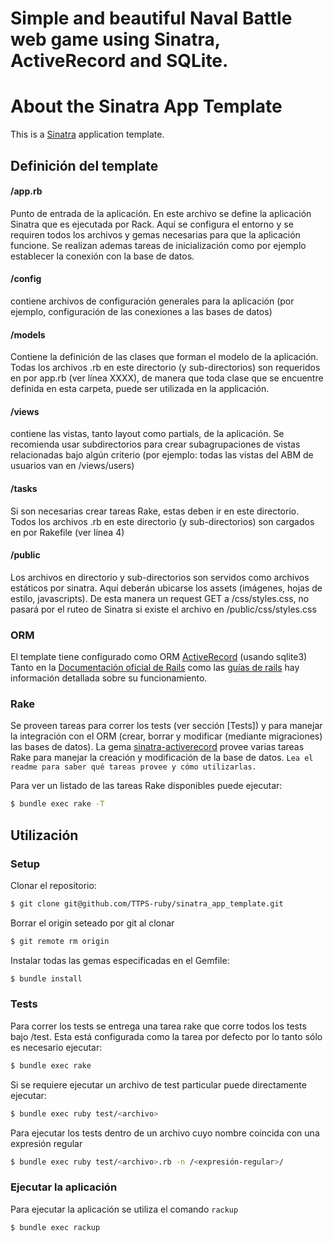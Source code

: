 ﻿# Simple and beautiful Naval Battle web game using Sinatra, ActiveRecord and SQLite.


# About the Sinatra App Template

This is a [Sinatra](https://github.com/sinatra/sinatra) application template.

## Definición del template

#### /app.rb

Punto de entrada de la aplicación. En este archivo se define la aplicación Sinatra que es ejecutada por Rack.
Aquí se configura el entorno y se requiren todos los archivos y gemas necesarias para que la aplicación funcione.
Se realizan ademas tareas de inicialización como por ejemplo establecer la conexión con la base de datos.

#### /config

contiene archivos de configuración generales para la aplicación (por ejemplo, configuración de las conexiones a las bases de datos)

#### /models

Contiene la definición de las clases que forman el modelo de la aplicación. Todas los archivos .rb en este directorio (y sub-directorios) son requeridos en por app.rb (ver línea XXXX), de manera que toda clase que se encuentre definida en esta carpeta, puede ser utilizada en la applicación.

#### /views

contiene las vistas, tanto layout como partials, de la aplicación. Se recomienda usar subdirectorios para crear subagrupaciones de vistas relacionadas bajo algún criterio (por ejemplo: todas las vistas del ABM de usuarios van en /views/users)


#### /tasks

Si son necesarias crear tareas Rake, estas deben ir en este directorio. Todos los archivos .rb en este directorio (y sub-directorios) son cargados en por Rakefile (ver línea 4)

#### /public

Los archivos en directorio y sub-directorios son servidos como archivos estáticos por sinatra. Aquí deberán ubicarse los assets (imágenes, hojas de estilo, javascripts). De esta manera un request GET a /css/styles.css, no pasará por el ruteo de Sinatra si existe el archivo en /public/css/styles.css

### ORM

El template tiene configurado como ORM [ActiveRecord](https://github.com/rails/rails/tree/master/activerecord) (usando sqlite3)
Tanto en la [Documentación oficial de Rails](http://api.rubyonrails.org/) como las [guías de rails](http://guides.rubyonrails.org/index.html) hay información detallada sobre su funcionamiento.

### Rake

Se proveen tareas para correr los tests (ver sección [Tests]) y para manejar la integración con el ORM (crear, borrar y modificar (mediante migraciones) las bases de datos).
La gema [sinatra-activerecord](https://github.com/janko-m/sinatra-activerecord) provee varias tareas Rake
para manejar la creación y modificación de la base de datos.
`Lea el readme para saber qué tareas provee y cómo utilizarlas.`

Para ver un listado de las tareas Rake disponibles puede ejecutar:

```bash
$ bundle exec rake -T
```


## Utilización

### Setup

Clonar el repositorio:

```bash
$ git clone git@github.com/TTPS-ruby/sinatra_app_template.git
```

Borrar el origin seteado por git al clonar

```bash
$ git remote rm origin
```

Instalar todas las gemas especificadas en el Gemfile:

```bash
$ bundle install
```

### Tests

Para correr los tests se entrega una tarea rake que corre todos los tests bajo /test. Esta está configurada como la tarea por defecto por lo tanto sólo es necesario ejecutar:

```bash
$ bundle exec rake
```

Si se requiere ejecutar un archivo de test particular puede directamente ejecutar:

```bash
$ bundle exec ruby test/<archivo>
```

Para ejecutar los tests dentro de un archivo cuyo nombre coincida con una expresión regular

```bash
$ bundle exec ruby test/<archivo>.rb -n /<expresión-regular>/
```


### Ejecutar la aplicación

Para ejecutar la aplicación se utiliza el comando `rackup`

```bash
$ bundle exec rackup
```

